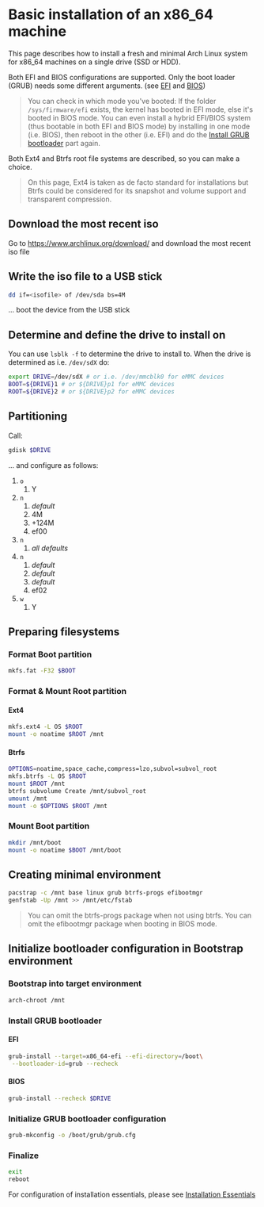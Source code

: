 # Basic installation of an x86_64 machine

This page describes how to install a fresh and minimal Arch Linux system for x86_64 machines on a single drive (SSD or HDD).

Both EFI and BIOS configurations are supported. Only the boot loader (GRUB) needs some different arguments. (see [EFI](#efi) and [BIOS](#bios))
> You can check in which mode you've booted: If the folder `/sys/firmware/efi` exists, the kernel has booted in EFI mode, else it's booted in BIOS mode.
> You can even install a hybrid EFI/BIOS system (thus bootable in both EFI and BIOS mode) by installing in one mode (i.e. BIOS), then reboot in the other (i.e. EFI) and do the [Install GRUB bootloader](#install-grub-bootloader) part again.

Both Ext4 and Btrfs root file systems are described, so you can make a choice.
> On this page, Ext4 is taken as de facto standard for installations but Btrfs could be considered for its snapshot and volume support and transparent compression.

## Download the most recent iso

Go to <https://www.archlinux.org/download/> and download the most recent iso file

## Write the iso file to a USB stick

```bash
dd if=<isofile> of /dev/sda bs=4M
```

... boot the device from the USB stick

## Determine and define the drive to install on

You can use `lsblk -f` to determine the drive to install to.
When the drive is determined as i.e. `/dev/sdX` do:

```bash
export DRIVE=/dev/sdX # or i.e. /dev/mmcblk0 for eMMC devices
BOOT=${DRIVE}1 # or ${DRIVE}p1 for eMMC devices
ROOT=${DRIVE}2 # or ${DRIVE}p2 for eMMC devices
```

## Partitioning

Call:

```bash
gdisk $DRIVE
```

... and configure as follows:

1. `o`
    1. Y
1. `n`
    1. _default_
    1. 4M
    1. +124M
    1. ef00
1. `n`
    1. _all defaults_
1. `n`
    1. _default_
    1. _default_
    1. _default_
    1. ef02
1. `w`
    1. Y

## Preparing filesystems

### Format Boot partition

```bash
mkfs.fat -F32 $BOOT
```

### Format & Mount Root partition

#### Ext4

```bash
mkfs.ext4 -L OS $ROOT
mount -o noatime $ROOT /mnt
```

#### Btrfs

```bash
OPTIONS=noatime,space_cache,compress=lzo,subvol=subvol_root
mkfs.btrfs -L OS $ROOT
mount $ROOT /mnt
btrfs subvolume Create /mnt/subvol_root
umount /mnt
mount -o $OPTIONS $ROOT /mnt
```

### Mount Boot partition

```bash
mkdir /mnt/boot
mount -o noatime $BOOT /mnt/boot
```

## Creating minimal environment

```bash
pacstrap -c /mnt base linux grub btrfs-progs efibootmgr
genfstab -Up /mnt >> /mnt/etc/fstab
```

> You can omit the btrfs-progs package when not using btrfs.
> You can omit the efibootmgr package when booting in BIOS mode.

## Initialize bootloader configuration in Bootstrap environment

### Bootstrap into target environment

```bash
arch-chroot /mnt
```

### Install GRUB bootloader

#### EFI

```bash
grub-install --target=x86_64-efi --efi-directory=/boot\
 --bootloader-id=grub --recheck
```

#### BIOS

```bash
grub-install --recheck $DRIVE
```

### Initialize GRUB bootloader configuration

```bash
grub-mkconfig -o /boot/grub/grub.cfg
```

### Finalize

```bash
exit
reboot
```

For configuration of installation essentials, please see [Installation Essentials](essentials-installation.md)
